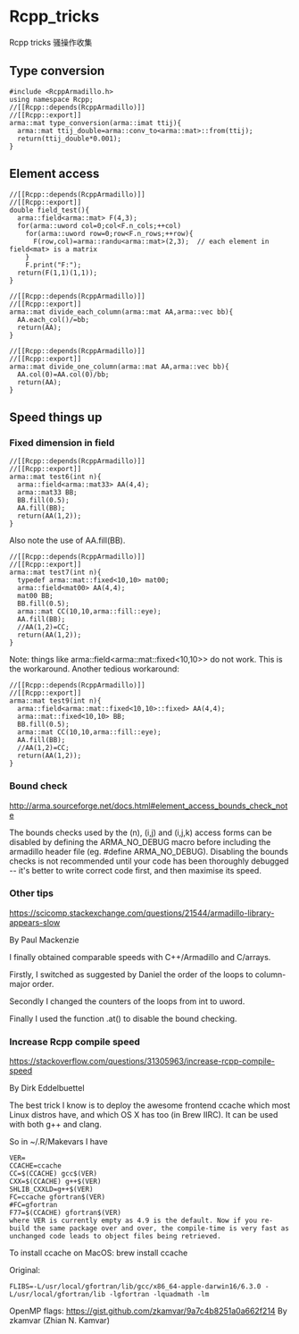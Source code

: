 # Rcpp_tricks
Rcpp tricks 骚操作收集

## Type conversion

```
#include <RcppArmadillo.h>
using namespace Rcpp;
//[[Rcpp::depends(RcppArmadillo)]]
//[[Rcpp::export]]
arma::mat type_conversion(arma::imat ttij){
  arma::mat ttij_double=arma::conv_to<arma::mat>::from(ttij);
  return(ttij_double*0.001);
}
```

## Element access

```
//[[Rcpp::depends(RcppArmadillo)]]
//[[Rcpp::export]]
double field_test(){
  arma::field<arma::mat> F(4,3);
  for(arma::uword col=0;col<F.n_cols;++col)
    for(arma::uword row=0;row<F.n_rows;++row){
      F(row,col)=arma::randu<arma::mat>(2,3);  // each element in field<mat> is a matrix
    }
    F.print("F:");
  return(F(1,1)(1,1));
}

//[[Rcpp::depends(RcppArmadillo)]]
//[[Rcpp::export]]
arma::mat divide_each_column(arma::mat AA,arma::vec bb){
  AA.each_col()/=bb;
  return(AA);
}

//[[Rcpp::depends(RcppArmadillo)]]
//[[Rcpp::export]]
arma::mat divide_one_column(arma::mat AA,arma::vec bb){
  AA.col(0)=AA.col(0)/bb;
  return(AA);
}
```
## Speed things up

### Fixed dimension in field

```
//[[Rcpp::depends(RcppArmadillo)]]
//[[Rcpp::export]]
arma::mat test6(int n){
  arma::field<arma::mat33> AA(4,4);
  arma::mat33 BB;
  BB.fill(0.5);
  AA.fill(BB);
  return(AA(1,2));
}
```
Also note the use of AA.fill(BB).

```
//[[Rcpp::depends(RcppArmadillo)]]
//[[Rcpp::export]]
arma::mat test7(int n){
  typedef arma::mat::fixed<10,10> mat00;
  arma::field<mat00> AA(4,4);
  mat00 BB;
  BB.fill(0.5);
  arma::mat CC(10,10,arma::fill::eye);
  AA.fill(BB);
  //AA(1,2)=CC;
  return(AA(1,2));
}
```
Note: things like arma::field<arma::mat::fixed<10,10>> do not work. This is the workaround.
Another tedious workaround:

```
//[[Rcpp::depends(RcppArmadillo)]]
//[[Rcpp::export]]
arma::mat test9(int n){
  arma::field<arma::mat::fixed<10,10>::fixed> AA(4,4);
  arma::mat::fixed<10,10> BB;
  BB.fill(0.5);
  arma::mat CC(10,10,arma::fill::eye);
  AA.fill(BB);
  //AA(1,2)=CC;
  return(AA(1,2));
}
```

### Bound check

http://arma.sourceforge.net/docs.html#element_access_bounds_check_note

The bounds checks used by the (n), (i,j) and (i,j,k) access forms can be disabled by defining the ARMA_NO_DEBUG macro before including the armadillo header file (eg. #define ARMA_NO_DEBUG). Disabling the bounds checks is not recommended until your code has been thoroughly debugged -- it's better to write correct code first, and then maximise its speed.

### Other tips

https://scicomp.stackexchange.com/questions/21544/armadillo-library-appears-slow

By Paul Mackenzie

I finally obtained comparable speeds with C++/Armadillo and C/arrays.

Firstly, I switched as suggested by Daniel the order of the loops to column-major order.

Secondly I changed the counters of the loops from int to uword.

Finally I used the function .at() to disable the bound checking.

### Increase Rcpp compile speed

https://stackoverflow.com/questions/31305963/increase-rcpp-compile-speed

By Dirk Eddelbuettel

The best trick I know is to deploy the awesome frontend ccache which most Linux distros have, and which OS X has too (in Brew IIRC). It can be used with both g++ and clang.

So in ~/.R/Makevars I have

```
VER=
CCACHE=ccache
CC=$(CCACHE) gcc$(VER)
CXX=$(CCACHE) g++$(VER)
SHLIB_CXXLD=g++$(VER)
FC=ccache gfortran$(VER)
#FC=gfortran
F77=$(CCACHE) gfortran$(VER)
where VER is currently empty as 4.9 is the default. Now if you re-build the same package over and over, the compile-time is very fast as unchanged code leads to object files being retrieved.
```

To install ccache on MacOS: brew install ccache

Original:
```
FLIBS=-L/usr/local/gfortran/lib/gcc/x86_64-apple-darwin16/6.3.0 -L/usr/local/gfortran/lib -lgfortran -lquadmath -lm
```

OpenMP flags:
https://gist.github.com/zkamvar/9a7c4b8251a0a662f214
By zkamvar (Zhian N. Kamvar)
